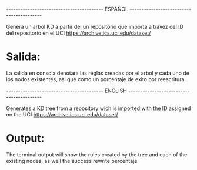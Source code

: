 ----------------------------------------- ESPAÑOL ----------------------------------------- 

Genera un arbol KD a partir del un repositorio que importa a travez del ID del repositorio en el UCI https://archive.ics.uci.edu/dataset/

<h1>Salida:</h1>
  La salida en consola denotara las reglas creadas por el arbol y cada uno de los nodos existentes, asi que como un porcentaje de exito por reescritura

----------------------------------------- ENGLISH ----------------------------------------- 

Generates a KD tree from a repository wich is imported with the ID assigned on the UCI https://archive.ics.uci.edu/dataset/

<h1>Output:</h1>
  The terminal output will show the rules created by the tree and each of the existing nodes, as well the success rewrite percentaje


